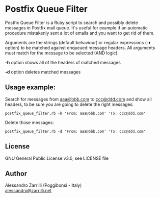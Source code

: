 # Postfix Queue Filter

Postfix Queue Filter is a Ruby script to search and possibly delete messages in Postfix mail queue. It's useful for example if an automatic procedure mistakenly sent a lot of emails and you want to get rid of them.

Arguments are the strings (default behaviour) or regular expressions (**-r** option) to be matched against enqueued message headers. All arguments must match for the message to be selected (AND logic).

**-h** option shows all of the headers of matched messages

**-d** option deletes matched messages

## Usage example:

Search for messages from aaa@bbb.com to ccc@ddd.com and show all headers, to be sure you are going to delete the right messages:

`postfix_queue_filter.rb -h 'From: aaa@bbb.com' 'To: ccc@ddd.com'`

Delete those messages:

`postfix_queue_filter.rb -d 'From: aaa@bbb.com' 'To: ccc@ddd.com'`

## License

GNU General Public License v3.0, see LICENSE file

## Author

Alessandro Zarrilli (Poggibonsi - Italy)  
alessandro@zarrilli.net
